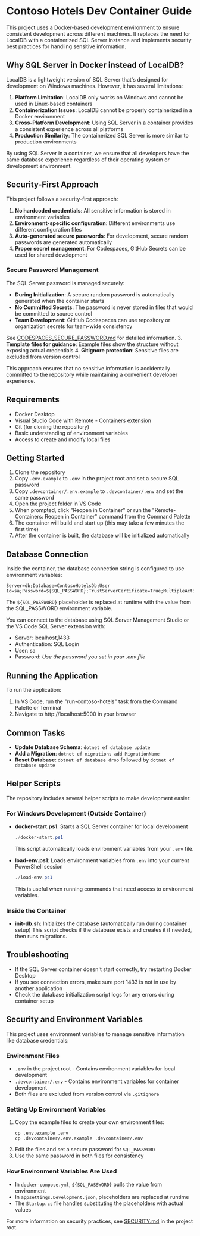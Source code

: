 # Contoso Hotels Dev Container Guide

This project uses a Docker-based development environment to ensure consistent development across different machines. It replaces the need for LocalDB with a containerized SQL Server instance and implements security best practices for handling sensitive information.

## Why SQL Server in Docker instead of LocalDB?

LocalDB is a lightweight version of SQL Server that's designed for development on Windows machines. However, it has several limitations:

1. **Platform Limitation**: LocalDB only works on Windows and cannot be used in Linux-based containers
2. **Containerization Issues**: LocalDB cannot be properly containerized in a Docker environment
3. **Cross-Platform Development**: Using SQL Server in a container provides a consistent experience across all platforms
4. **Production Similarity**: The containerized SQL Server is more similar to production environments

By using SQL Server in a container, we ensure that all developers have the same database experience regardless of their operating system or development environment.

## Security-First Approach

This project follows a security-first approach:

1. **No hardcoded credentials**: All sensitive information is stored in environment variables
2. **Environment-specific configuration**: Different environments use different configuration files
3. **Auto-generated secure passwords**: For development, secure random passwords are generated automatically
4. **Proper secret management**: For Codespaces, GitHub Secrets can be used for shared development

### Secure Password Management

The SQL Server password is managed securely:

- **During Initialization**: A secure random password is automatically generated when the container starts
- **No Committed Secrets**: The password is never stored in files that would be committed to source control
- **Team Development**: GitHub Codespaces can use repository or organization secrets for team-wide consistency

See [CODESPACES_SECURE_PASSWORD.md](.devcontainer/CODESPACES_SECURE_PASSWORD.md) for detailed information.
3. **Template files for guidance**: Example files show the structure without exposing actual credentials
4. **Gitignore protection**: Sensitive files are excluded from version control

This approach ensures that no sensitive information is accidentally committed to the repository while maintaining a convenient developer experience.

## Requirements

- Docker Desktop
- Visual Studio Code with Remote - Containers extension
- Git (for cloning the repository)
- Basic understanding of environment variables
- Access to create and modify local files

## Getting Started

1. Clone the repository
2. Copy `.env.example` to `.env` in the project root and set a secure SQL password
3. Copy `.devcontainer/.env.example` to `.devcontainer/.env` and set the same password
4. Open the project folder in VS Code
5. When prompted, click "Reopen in Container" or run the "Remote-Containers: Reopen in Container" command from the Command Palette
6. The container will build and start up (this may take a few minutes the first time)
7. After the container is built, the database will be initialized automatically

## Database Connection

Inside the container, the database connection string is configured to use environment variables:
```
Server=db;Database=ContosoHotelsDb;User Id=sa;Password=${SQL_PASSWORD};TrustServerCertificate=True;MultipleActiveResultSets=true
```

The `${SQL_PASSWORD}` placeholder is replaced at runtime with the value from the SQL_PASSWORD environment variable.

You can connect to the database using SQL Server Management Studio or the VS Code SQL Server extension with:
- Server: localhost,1433
- Authentication: SQL Login
- User: sa
- Password: *Use the password you set in your .env file*

## Running the Application

To run the application:

1. In VS Code, run the "run-contoso-hotels" task from the Command Palette or Terminal
2. Navigate to http://localhost:5000 in your browser

## Common Tasks

- **Update Database Schema**: `dotnet ef database update`
- **Add a Migration**: `dotnet ef migrations add MigrationName`
- **Reset Database**: `dotnet ef database drop` followed by `dotnet ef database update`

## Helper Scripts

The repository includes several helper scripts to make development easier:

### For Windows Development (Outside Container)

- **docker-start.ps1**: Starts a SQL Server container for local development
  ```powershell
  ./docker-start.ps1
  ```
  This script automatically loads environment variables from your `.env` file.

- **load-env.ps1**: Loads environment variables from `.env` into your current PowerShell session
  ```powershell
  ./load-env.ps1
  ```
  This is useful when running commands that need access to environment variables.

### Inside the Container

- **init-db.sh**: Initializes the database (automatically run during container setup)
  This script checks if the database exists and creates it if needed, then runs migrations.

## Troubleshooting

- If the SQL Server container doesn't start correctly, try restarting Docker Desktop
- If you see connection errors, make sure port 1433 is not in use by another application
- Check the database initialization script logs for any errors during container setup

## Security and Environment Variables

This project uses environment variables to manage sensitive information like database credentials:

### Environment Files
- `.env` in the project root - Contains environment variables for local development
- `.devcontainer/.env` - Contains environment variables for container development
- Both files are excluded from version control via `.gitignore`

### Setting Up Environment Variables
1. Copy the example files to create your own environment files:
   ```
   cp .env.example .env
   cp .devcontainer/.env.example .devcontainer/.env
   ```
2. Edit the files and set a secure password for `SQL_PASSWORD`
3. Use the same password in both files for consistency

### How Environment Variables Are Used
- In `docker-compose.yml`, `${SQL_PASSWORD}` pulls the value from environment
- In `appsettings.Development.json`, placeholders are replaced at runtime
- The `Startup.cs` file handles substituting the placeholders with actual values

For more information on security practices, see [SECURITY.md](SECURITY.md) in the project root.
